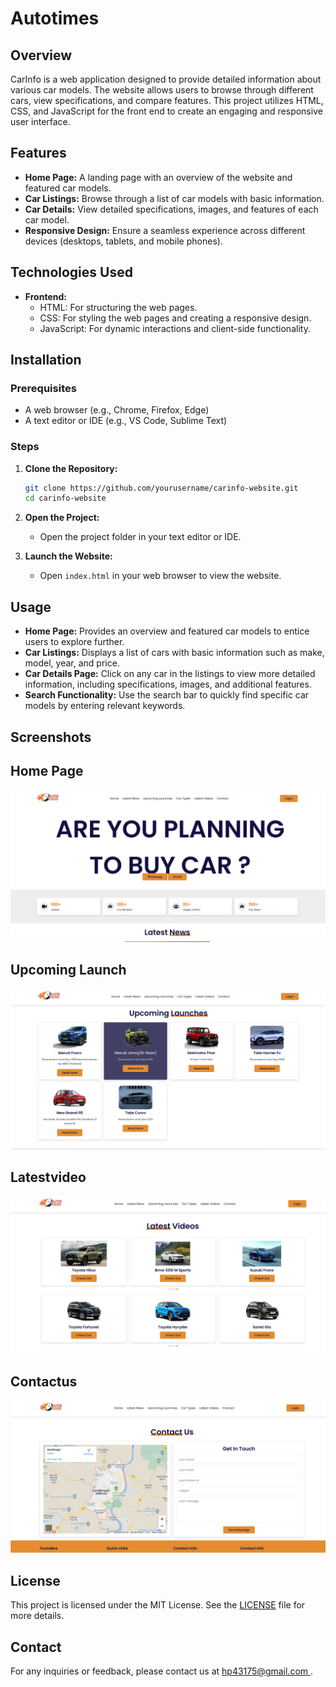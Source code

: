 # Autotimes

## Overview
CarInfo is a web application designed to provide detailed information about various car models. The website allows users to browse through different cars, view specifications, and compare features. This project utilizes HTML, CSS, and JavaScript for the front end to create an engaging and responsive user interface.

## Features
- **Home Page:** A landing page with an overview of the website and featured car models.
- **Car Listings:** Browse through a list of car models with basic information.
- **Car Details:** View detailed specifications, images, and features of each car model.
- **Responsive Design:** Ensure a seamless experience across different devices (desktops, tablets, and mobile phones).

## Technologies Used
- **Frontend:**
  - HTML: For structuring the web pages.
  - CSS: For styling the web pages and creating a responsive design.
  - JavaScript: For dynamic interactions and client-side functionality.

## Installation

### Prerequisites
- A web browser (e.g., Chrome, Firefox, Edge)
- A text editor or IDE (e.g., VS Code, Sublime Text)

### Steps
1. **Clone the Repository:**
    ```sh
    git clone https://github.com/yourusername/carinfo-website.git
    cd carinfo-website
    ```

2. **Open the Project:**
    - Open the project folder in your text editor or IDE.

3. **Launch the Website:**
    - Open `index.html` in your web browser to view the website.

## Usage
- **Home Page:** Provides an overview and featured car models to entice users to explore further.
- **Car Listings:** Displays a list of cars with basic information such as make, model, year, and price.
- **Car Details Page:** Click on any car in the listings to view more detailed information, including specifications, images, and additional features.
- **Search Functionality:** Use the search bar to quickly find specific car models by entering relevant keywords.


## Screenshots
## Home Page
![Home Page](homepage.png)
## Upcoming Launch
![upcominglaunch](upcominglaunch.png)
## Latestvideo
![Latestvideo](latestvideo.png)
## Contactus
![Contactus](contactus.png)



## License
This project is licensed under the MIT License. See the [LICENSE](LICENSE) file for more details.

## Contact
For any inquiries or feedback, please contact us at [hp43175@gmail.com ](mailto:hp43175@gmail.com).
